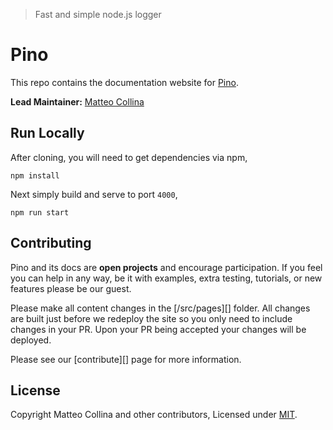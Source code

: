 
> Fast and simple node.js logger

# Pino
This repo contains the documentation website for [Pino][].

__Lead Maintainer:__ [Matteo Collina][lead]

## Run Locally
After cloning, you will need to get dependencies via npm,

```
npm install
```

Next simply build and serve to port `4000`,

```
npm run start
```

## Contributing
Pino and its docs are __open projects__ and encourage participation. If you feel you can help in
any way, be it with examples, extra testing, tutorials, or new features please be our guest.

Please make all content changes in the [/src/pages][] folder. All changes are built just before we
redeploy the site so you only need to include changes in your PR. Upon your PR being accepted your
changes will be deployed.

Please see our [contribute][] page for more information.


## License
Copyright Matteo Collina and other contributors, Licensed under [MIT][].

[MIT]: ./LICENSE
[Pino]: https://github.com/mcollina/pino
[lead]: https://github.com/mcollina
[Metalsmith]: http://metalsmith.io
